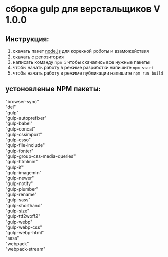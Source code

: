 # сборка gulp для верстальщиков V 1.0.0

## Инструкция:
  1. скачать пакет [node.js]() для корекной роботы и взаможействия 
  2. скачать с репозитория
  3. написать команду `npm i` чтобы скачались все нужные пакеты 
  4. чтобы начать работу в режиме разработки напишите `npm start`
  5. чтобы начать работу в режиме публикации напишите `npm run build`

  ## устоновленые NPM пакеты:
  "browser-sync" <br/>
  "del" <br/>
  "gulp" <br/>
  "gulp-autoprefixer" <br/>
  "gulp-babel" <br/>
  "gulp-concat" <br/>
  "gulp-cssimport" <br/>
  "gulp-csso" <br/>
  "gulp-file-include" <br/>
  "gulp-fonter" <br/>
  "gulp-group-css-media-queries" <br/>
  "gulp-htmlmin" <br/>
  "gulp-if" <br/>
  "gulp-imagemin" <br/>
  "gulp-newer" <br/>
  "gulp-notify" <br/>
  "gulp-plumber" <br/>
  "gulp-rename" <br/>
  "gulp-sass" <br/>
  "gulp-shorthand" <br/>
  "gulp-size" <br/>
  "gulp-ttf2woff2" <br/>
  "gulp-webp" <br/>
  "gulp-webp-css" <br/>
  "gulp-webp-html" <br/>
  "sass" <br/>
  "webpack" <br/>
  "webpack-stream" <br/>